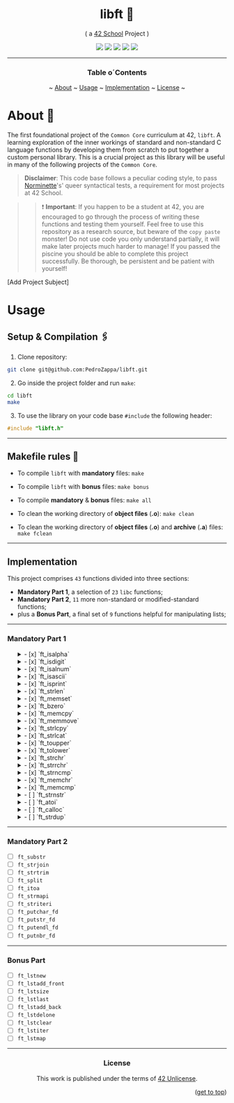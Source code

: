 <a name="readme-top"></a>
<div align="center">
<h1>libft 📔</h1>

<p>( a <a href="https://github.com/42School" target="_blank">42 School</a> Project )</p>

<p>
    <img src="https://img.shields.io/badge/score-...%20%2F%20100-success?style=for-the-badge" />
    <img src="https://img.shields.io/github/repo-size/PedroZappa/libft?style=for-the-badge&logo=github">
    <img src="https://img.shields.io/github/languages/count/PedroZappa/libft?style=for-the-badge&logo=" />
    <img src="https://img.shields.io/github/languages/top/PedroZappa/libft?style=for-the-badge" />
    <img src="https://img.shields.io/github/last-commit/PedroZappa/libft?style=for-the-badge" />
</p>

___

<h3 align=center>Table o´Contents</h3>
	<p>
		~
		<a href="#about">About</a> ~
		<a href="#usage">Usage</a> ~
		<a href="#implementation">Implementation</a> ~
		<a href="#license">License</a> ~
	</p>
<div/>



<div align=left>

# About 📌

The first foundational project of the `Common Core` curriculum at 42, `libft`. A learning exploration of the inner workings of standard and non-standard C language functions by developing them from scratch to put together a custom personal library. This is a crucial project as this library will be useful in many of the following projects of the `Common Core`.

> **Disclaimer**: This code base follows a peculiar coding style, to pass [Norminette](https://github.com/42School/norminette)'s' queer syntactical tests, a requirement for most projects at 42 School.

>> ❗ **Important**: If you happen to be a student at 42, you are encouraged to go through the process of writing these functions and testing them yourself. Feel free to use this repository as a research source, but beware of the `copy paste` monster! Do not use code you only understand partially, it will make later projects much harder to manage! If you passed the piscine you should be able to complete this project successfully. Be thorough, be persistent and be patient with yourself!

[Add Project Subject]

# Usage

## Setup & Compilation 🖇️

1. Clone repository:

```sh
git clone git@github.com:PedroZappa/libft.git
```

2. Go inside the project folder and run `make`:

```sh
cd libft
make
```

3. To use the library on your code base `#include` the following header:

```c
#include "libft.h"
```

___
## Makefile rules 📃

- To compile `libft` with **mandatory** files: `make`

- To compile `libft` with **bonus** files: `make bonus`

- To compile **mandatory** & **bonus** files: `make all`

- To clean the working directory of **object files** (**.o**): `make clean`

- To clean the working directory of **object files** (**.o**) and **archive** (**.a**) files: `make fclean`

___
## Implementation

This project comprises `43` functions divided into three sections:
- **Mandatory Part 1**, a selection of `23` `libc` functions;
- **Mandatory Part 2**, `11` more non-standard or modified-standard functions;
- plus a **Bonus Part**, a final set of `9` functions helpful for manipulating lists;

___
### Mandatory Part 1

<ul>
<details>
	<summary>- [x] `ft_isalpha`</summary>
	<p>...</p>
</details>
<details>
	<summary>- [x] `ft_isdigit`</summary>
	<p>...</p>
</details>
<details>
	<summary>- [x] `ft_isalnum`</summary>
	<p>...</p>
</details>
<details>
	<summary>- [x] `ft_isascii`</summary>
	<p>...</p>
</details>
<details>
	<summary>- [x] `ft_isprint`</summary>
	<p>...</p>
</details>
<details>
	<summary>- [x] `ft_strlen`</summary>
	<p>...</p>
</details>
<details>
	<summary>- [x] `ft_memset`</summary>
	<p>...</p>
</details>
<details>
	<summary>- [x] `ft_bzero`</summary>
	<p>...</p>
</details>
<details>
	<summary>- [x] `ft_memcpy`</summary>
	<p>...</p>
</details>
<details>
	<summary>- [x] `ft_memmove`</summary>
	<p>...</p>
</details>
<details>
	<summary>- [x] `ft_strlcpy`</summary>
	<p>...</p>
</details>
<details>
	<summary>- [x] `ft_strlcat`</summary>
	<p>...</p>
</details>
<details>
	<summary>- [x] `ft_toupper`</summary>
	<p>...</p>
</details>
<details>
	<summary>- [x] `ft_tolower`</summary>
	<p>...</p>
</details>
<details>
	<summary>- [x] `ft_strchr`</summary>
	<p>...</p>
</details>
<details>
	<summary>- [x] `ft_strrchr`</summary>
	<p>...</p>
</details>
<details>
	<summary>- [x] `ft_strncmp`</summary>
	<p>...</p>
</details>
<details>
	<summary>- [x] `ft_memchr`</summary>
	<p>...</p>
</details>
<details>
	<summary>- [x] `ft_memcmp`</summary>
	<p>...</p>
</details>
<details>
	<summary>- [ ] `ft_strnstr`</summary>
	<p>...</p>
</details>
<details>
	<summary>- [ ] `ft_atoi`</summary>
	<p>...</p>
</details>
<details>
	<summary>- [ ] `ft_calloc`</summary>
	<p>...</p>
</details>
<details>
	<summary>- [ ] `ft_strdup`</summary>
	<p>...</p>
</details>
</ul>

___

### Mandatory Part 2

- [ ] `ft_substr`
- [ ] `ft_strjoin`
- [ ] `ft_strtrim`
- [ ] `ft_split`
- [ ] `ft_itoa`
- [ ] `ft_strmapi`
- [ ] `ft_striteri`
- [ ] `ft_putchar_fd`
- [ ] `ft_putstr_fd`
- [ ] `ft_putendl_fd`
- [ ] `ft_putnbr_fd`

___
### Bonus Part

- [ ] `ft_lstnew`
- [ ] `ft_lstadd_front`
- [ ] `ft_lstsize`
- [ ] `ft_lstlast`
- [ ] `ft_lstadd_back`
- [ ] `ft_lstdelone`
- [ ] `ft_lstclear`
- [ ] `ft_lstiter`
- [ ] `ft_lstmap`

</div>

___

### License

This work is published under the terms of <a href="https://github.com/PedroZappa/libft/blob/master/LICENSE">42 Unlicense</a>.

<p align="right">(<a href="#readme-top">get to top</a>)</p>
